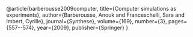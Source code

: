 @article{barberousse2009computer,
  title={Computer simulations as experiments},
  author={Barberousse, Anouk and Franceschelli, Sara and Imbert, Cyrille},
  journal={Synthese},
  volume={169},
  number={3},
  pages={557--574},
  year={2009},
  publisher={Springer}
}
